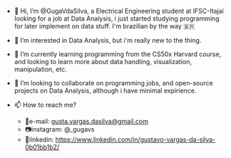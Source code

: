 - 👋 Hi, I’m @GugaVdaSilva, a Electrical Engineering student at IFSC-Itajaí looking for a job at Data Analysis,
    i just started studying programming for later implement on data stuff. I'm brazilian by the way 🇧🇷
  
- 👀 I’m interested in Data Analysis, but i'm really new to the thing.
  
- 🌱 I’m currently learning programming from the CS50x Harvard course, and looking to
    learn more about data handling, visualization, manipulation, etc.
  
- 💞️ I’m looking to collaborate on programming jobs, and open-source projects on Data Analysis, although i have
    minimal expirience.
  
- 📫 How to reach me?
   - 📧e-mail: gusta.vargas.dasilva@gmail.com
   - 📷instagram: @_gugavs
   - 💼linkedin: https://www.linkedin.com/in/gustavo-vargas-da-silva-0b01bb1b2/ 
